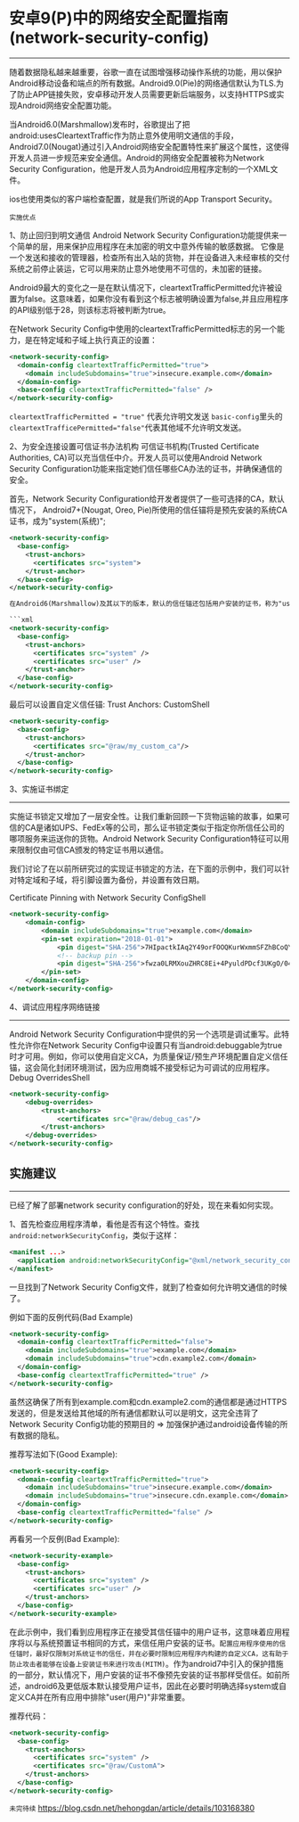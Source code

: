 # 安卓9(P)中的网络安全配置指南(network-security-config)
***
随着数据隐私越来越重要，谷歌一直在试图增强移动操作系统的功能，用以保护Android移动设备和端点的所有数据。Android9.0(Pie)的网络通信默认为TLS.为了防止APP链接失败，安卓移动开发人员需要更新后端服务，以支持HTTPS或实现Android网络安全配置功能。

当Android6.0(Marshmallow)发布时，谷歌提出了把android:usesCleartextTraffic作为防止意外使用明文通信的手段，Android7.0(Nougat)通过引入Android网络安全配置特性来扩展这个属性，这使得开发人员进一步规范来安全通信。Android的网络安全配置被称为Network Security Configuration，他是开发人员为Android应用程序定制的一个XML文件。

ios也使用类似的客户端检查配置，就是我们所说的App Transport Security。

`实施优点`

1、防止回归到明文通信
Android Network Security Configuration功能提供来一个简单的层，用来保护应用程序在未加密的明文中意外传输的敏感数据。
它像是一个发送和接收的管理器，检查所有出入站的货物，并在设备进入未经审核的交付系统之前停止装运，它可以用来防止意外地使用不可信的，未加密的链接。

Android9最大的变化之一是在默认情况下，cleartextTrafficPermitted允许被设置为false。这意味着，如果你没有看到这个标志被明确设置为false,并且应用程序的API级别低于28，则该标志将被判断为true。

在Network Security Config中使用的cleartextTrafficPermitted标志的另一个能力，是在特定域和子域上执行真正的设置：

```xml
<network-security-config>
  <domain-config cleartextTrafficPermitted="true">
    <domain includeSubdomains="true">insecure.example.com</domain>
  </domain-config>
  <base-config cleartextTrafficPermitted="false" />
</network-security-config>
```

`cleartextTrafficPermitted = "true"` 代表允许明文发送
`basic-config`里头的`cleartextTrafficePermitted="false"`代表其他域不允许明文发送。

2、为安全连接设置可信证书办法机构
可信证书机构(Trusted Certificate Authorities, CA)可以充当信任中介。开发人员可以使用Android Network Security Configuration功能来指定她们信任哪些CA办法的证书，并确保通信的安全。

首先，Network Security Configuration给开发者提供了一些可选择的CA，默认情况下， Android7+(Nougat, Oreo, Pie)所使用的信任锚将是预先安装的系统CA证书，成为"system(系统)";

```xml
<network-security-config>
  <base-config>
    <trust-anchors>
      <certificates src="system">
    </trust-anchor>
  </base-config>
</network-security-config>

在Android6(Marshmallow)及其以下的版本，默认的信任锚还包括用户安装的证书，称为"user(用户)";

```xml
<network-security-config>
  <base-config>
    <trust-anchors>
      <certificates src="system" />
      <certificates src="user" />
    </trust-anchor>
  </base-config>
</network-security-config>
```

最后可以设置自定义信任锚: Trust Anchors: CustomShell

```xml
<network-security-config>
  <base-config>
    <trust-anchors>
      <certificates src="@raw/my_custom_ca"/>
    </trust-anchor>
  </base-config>
</network-security-config>
```

3、实施证书绑定
***
实施证书锁定又增加了一层安全性。让我们重新回顾一下货物运输的故事，如果可信的CA是诸如UPS、FedEx等的公司，那么证书锁定类似于指定你所信任公司的哪项服务来运送你的货物。Android Network Security Configuration特征可以用来限制仅由可信CA颁发的特定证书用以通信。

我们讨论了在以前所研究过的实现证书锁定的方法，在下面的示例中，我们可以针对特定域和子域，将引脚设置为备份，并设置有效日期。

Certificate Pinning with Network Security ConfigShell

```xml
<network-security-config>
    <domain-config>
        <domain includeSubdomains="true">example.com</domain>
        <pin-set expiration="2018-01-01">
            <pin digest="SHA-256">7HIpactkIAq2Y49orFOOQKurWxmmSFZhBCoQYcRhJ3Y=</pin>
            <!-- backup pin -->
            <pin digest="SHA-256">fwza0LRMXouZHRC8Ei+4PyuldPDcf3UKgO/04cDM1oE=</pin>
        </pin-set>
    </domain-config>
</network-security-config>
```

4、调试应用程序网络链接
***
Android Network Security Configuration中提供的另一个选项是调试重写。此特性允许你在Network Security Config中设置只有当android:debuggable为true时才可用。例如，你可以使用自定义CA，为质量保证/预生产环境配置自定义信任锚，这会简化封闭环境测试，因为应用商城不接受标记为可调试的应用程序。
Debug OverridesShell

```xml
<network-security-config>
    <debug-overrides>
        <trust-anchors>
            <certificates src="@raw/debug_cas"/>
        </trust-anchors>
    </debug-overrides>
</network-security-config>
```

## 实施建议
***
已经了解了部署network security configuration的好处，现在来看如何实现。

1、首先检查应用程序清单，看他是否有这个特性。查找`android:networkSecurityConfig`，类似于这样：

```xml
<manifest ...>
  <application android:networkSecurityConfig="@xml/network_security_config">
</manifest>
```

一旦找到了Network Security Config文件，就到了检查如何允许明文通信的时候了。

例如下面的反例代码(Bad Example)

```xml
<network-security-config>
  <domain-config cleartextTrafficPermitted="false">
    <domain includeSubdomains="true">example.com</domain>
    <domain includeSubdomains="true">cdn.example2.com</domain>
  </domain-config>
  <base-config cleartextTrafficPermitted="true" />
</network-security-config>
```

虽然这确保了所有到example.com和cdn.example2.com的通信都是通过HTTPS发送的，但是发送给其他域的所有通信都默认可以是明文，这完全违背了Network Security Config功能的预期目的 => 加强保护通过android设备传输的所有数据的隐私。

推荐写法如下(Good Example):
```xml
<network-security-config>
  <domain-config cleartextTrafficPermitted="true">
    <domain includeSubdomains="true">insecure.example.com</domain>
    <domain includeSubdomains="true">insecure.cdn.example.com</domain>
  </domain-config>
  <base-config cleartextTrafficPermitted="false" />
</network-security-config>
```

再看另一个反例(Bad Example):
```xml
<network-security-example>
  <base-config>
    <trust-anchors>
      <certificates src="system" />
      <certificates src="user" />
    </trust-anchors>
  </base-config>
</network-security-example>
```
在此示例中，我们看到应用程序正在接受其信任锚中的用户证书，这意味着应用程序将以与系统预置证书相同的方式，来信任用户安装的证书。`配置应用程序使用的信任锚时，最好仅限制对系统证书的信任，并在必要时限制应用程序内构建的自定义CA，这有助于防止攻击者能够在设备上安装证书来进行攻击(MITM)`。作为android7中引入的保护措施的一部分，默认情况下，用户安装的证书不像预先安装的证书那样受信任。如前所述，android6及更低版本默认接受用户证书，因此在必要时明确选择system或自定义CA并在所有应用中排除"user(用户)"非常重要。

推荐代码：
```xml
<network-security-config>
  <base-config>
    <trust-anchors>
      <certificates src="system" />
      <certificates src="@raw/CustomA">
    </trust-anchors>
  </base-config>
</network-security-config>
```
`未完待续`
https://blog.csdn.net/hehongdan/article/details/103168380